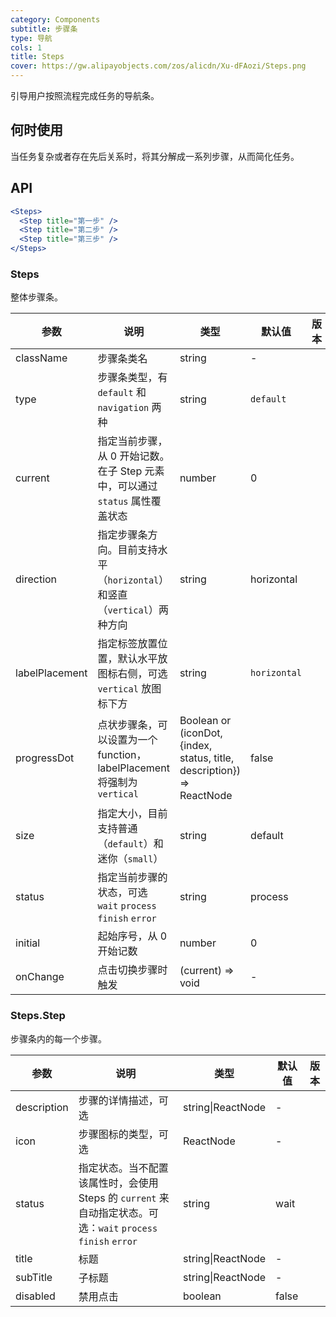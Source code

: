 ```yaml
---
category: Components
subtitle: 步骤条
type: 导航
cols: 1
title: Steps
cover: https://gw.alipayobjects.com/zos/alicdn/Xu-dFAozi/Steps.png
---
```


引导用户按照流程完成任务的导航条。

## 何时使用

当任务复杂或者存在先后关系时，将其分解成一系列步骤，从而简化任务。

## API

```jsx
<Steps>
  <Step title="第一步" />
  <Step title="第二步" />
  <Step title="第三步" />
</Steps>
```

### Steps

整体步骤条。

| 参数 | 说明 | 类型 | 默认值 | 版本 |
| --- | --- | --- | --- | --- |
| className | 步骤条类名 | string | - |  |
| type | 步骤条类型，有 `default` 和 `navigation` 两种 | string | `default` |  |
| current | 指定当前步骤，从 0 开始记数。在子 Step 元素中，可以通过 `status` 属性覆盖状态 | number | 0 |  |
| direction | 指定步骤条方向。目前支持水平（`horizontal`）和竖直（`vertical`）两种方向 | string | horizontal |  |
| labelPlacement | 指定标签放置位置，默认水平放图标右侧，可选 `vertical` 放图标下方 | string | `horizontal` |  |
| progressDot | 点状步骤条，可以设置为一个 function，labelPlacement 将强制为 `vertical` | Boolean or (iconDot, {index, status, title, description}) => ReactNode | false |  |
| size | 指定大小，目前支持普通（`default`）和迷你（`small`） | string | default |  |
| status | 指定当前步骤的状态，可选 `wait` `process` `finish` `error` | string | process |  |
| initial | 起始序号，从 0 开始记数 | number | 0 |  |
| onChange | 点击切换步骤时触发 | (current) => void | - |  |

### Steps.Step

步骤条内的每一个步骤。

| 参数 | 说明 | 类型 | 默认值 | 版本 |
| --- | --- | --- | --- | --- |
| description | 步骤的详情描述，可选 | string\|ReactNode | - |  |
| icon | 步骤图标的类型，可选 | ReactNode | - |  |
| status | 指定状态。当不配置该属性时，会使用 Steps 的 `current` 来自动指定状态。可选：`wait` `process` `finish` `error` | string | wait |  |
| title | 标题 | string\|ReactNode | - |  |
| subTitle | 子标题 | string\|ReactNode | - |  |
| disabled | 禁用点击 | boolean | false |  |
